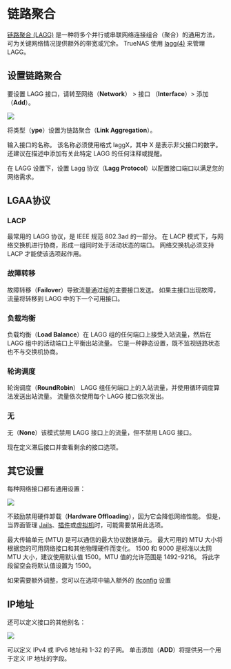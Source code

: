 # 链路聚合

[链路聚合 (LAGG)](https://tools.ietf.org/html/rfc7424) 是一种将多个并行或串联网络连接组合（聚合）的通用方法，可为关键网络情况提供额外的带宽或冗余。 TrueNAS 使用 [lagg(4)](https://www.freebsd.org/cgi/man.cgi?lagg%284%29) 来管理 LAGG。

## 设置链路聚合

要设置 LAGG 接口，请转至网络（**Network**） > 接口 （**Interface**）> 添加（**Add**）。

![](https://www.truenas.com/docs/images/CORE/12.0/NetworkInterfacesAddLAGG.png)

将类型（**ype**）设置为链路聚合（**Link Aggregation**）。

输入接口的名称。 该名称必须使用格式 laggX，其中 X 是表示非父接口的数字。 还建议在描述中添加有关此特定 LAGG 的任何注释或提醒。

在 LAGG 设置下，设置 Lagg 协议（**Lagg Protocol**）以配置接口端口以满足您的网络需求。

## LGAA协议

### LACP

最常用的 LAGG 协议，是 IEEE 规范 802.3ad 的一部分。 在 LACP 模式下，与网络交换机进行协商，形成一组同时处于活动状态的端口。 网络交换机必须支持 LACP 才能使该选项起作用。

### 故障转移

故障转移（**Failover**）导致流量通过组的主要接口发送。 如果主接口出现故障，流量将转移到 LAGG 中的下一个可用接口。

### 负载均衡

负载均衡（**Load Balance**）在 LAGG 组的任何端口上接受入站流量，然后在 LAGG 组中的活动端口上平衡出站流量。 它是一种静态设置，既不监视链路状态也不与交换机协商。

### 轮询调度

轮询调度（**RoundRobin**） LAGG 组任何端口上的入站流量，并使用循环调度算法发送出站流量。 流量依次使用每个 LAGG 接口依次发出。

### 无

无（**None**）该模式禁用 LAGG 接口上的流量，但不禁用 LAGG 接口。

现在定义滞后接口并查看剩余的接口选项。

## 其它设置

每种网络接口都有通用设置：

![](https://www.truenas.com/docs/images/CORE/12.0/NetworkInterfacesAddOtherSettings.jpg)

不鼓励禁用硬件卸载（**Hardware Offloading**），因为它会降低网络性能。 但是，当界面管理 [Jails](https://www.truenas.com/docs/core/applications/jails/create/)、[插件](https://www.truenas.com/docs/core/applications/plugins/manageplugins/)或[虚拟机](https://www.truenas.com/docs/core/applications/virtualmachines/basic/)时，可能需要禁用此选项。

最大传输单元 (MTU) 是可以通信的最大协议数据单元。 最大可用的 MTU 大小将根据您的可用网络接口和其他物理硬件而变化。 1500 和 9000 是标准以太网 MTU 大小，建议使用默认值 1500。MTU 值的允许范围是 1492-9216。 将此字段留空会将默认值设置为 1500。

如果需要额外调整，您可以在选项中输入额外的 [ifconfig](https://www.freebsd.org/cgi/man.cgi?query=ifconfig) 设置

## IP地址

还可以定义接口的其他别名：

![](https://www.truenas.com/docs/images/CORE/12.0/NetworkInterfacesAddIpAddresses.jpg)

可以定义 IPv4 或 IPv6 地址和 1-32 的子网。 单击添加（**ADD**）将提供另一个用于定义 IP 地址的字段。